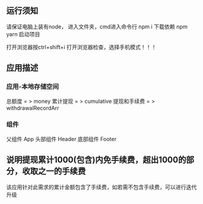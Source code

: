 ## 运行须知
请保证电脑上装有node，
进入文件夹，cmd进入命令行
npm i 下载依赖
npm yarn 启动项目

打开浏览器按ctrl+shift+i 打开浏览器检查，选择手机模式！！！



## 应用描述
### 应用-本地存储空间
总额度 = > money
累计提现 = > cumulative
提现和手续费 = > withdrawalRecordArr

### 组件
父组件 App
头部组件 Header 
底部组件 Footer

## 说明提现累计1000(包含)内免手续费，超出1000的部分，收取之一的手续费
该应用针对此需求的累计金额包含了手续费，如若需不包含手续费，可以进行迭代升级


